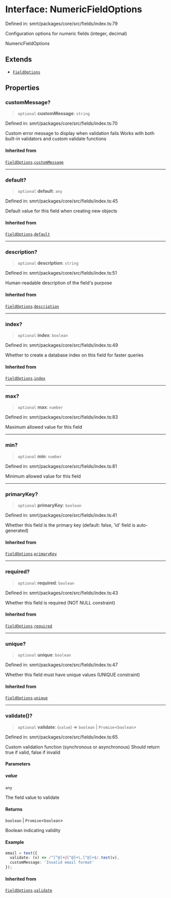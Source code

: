 # Interface: NumericFieldOptions

Defined in: smrt/packages/core/src/fields/index.ts:79

Configuration options for numeric fields (integer, decimal)

 NumericFieldOptions

## Extends

- [`FieldOptions`](FieldOptions.md)

## Properties

### customMessage?

> `optional` **customMessage**: `string`

Defined in: smrt/packages/core/src/fields/index.ts:70

Custom error message to display when validation fails
Works with both built-in validators and custom validate functions

#### Inherited from

[`FieldOptions`](FieldOptions.md).[`customMessage`](FieldOptions.md#custommessage)

***

### default?

> `optional` **default**: `any`

Defined in: smrt/packages/core/src/fields/index.ts:45

Default value for this field when creating new objects

#### Inherited from

[`FieldOptions`](FieldOptions.md).[`default`](FieldOptions.md#default)

***

### description?

> `optional` **description**: `string`

Defined in: smrt/packages/core/src/fields/index.ts:51

Human-readable description of the field's purpose

#### Inherited from

[`FieldOptions`](FieldOptions.md).[`description`](FieldOptions.md#description)

***

### index?

> `optional` **index**: `boolean`

Defined in: smrt/packages/core/src/fields/index.ts:49

Whether to create a database index on this field for faster queries

#### Inherited from

[`FieldOptions`](FieldOptions.md).[`index`](FieldOptions.md#index)

***

### max?

> `optional` **max**: `number`

Defined in: smrt/packages/core/src/fields/index.ts:83

Maximum allowed value for this field

***

### min?

> `optional` **min**: `number`

Defined in: smrt/packages/core/src/fields/index.ts:81

Minimum allowed value for this field

***

### primaryKey?

> `optional` **primaryKey**: `boolean`

Defined in: smrt/packages/core/src/fields/index.ts:41

Whether this field is the primary key (default: false, 'id' field is auto-generated)

#### Inherited from

[`FieldOptions`](FieldOptions.md).[`primaryKey`](FieldOptions.md#primarykey)

***

### required?

> `optional` **required**: `boolean`

Defined in: smrt/packages/core/src/fields/index.ts:43

Whether this field is required (NOT NULL constraint)

#### Inherited from

[`FieldOptions`](FieldOptions.md).[`required`](FieldOptions.md#required)

***

### unique?

> `optional` **unique**: `boolean`

Defined in: smrt/packages/core/src/fields/index.ts:47

Whether this field must have unique values (UNIQUE constraint)

#### Inherited from

[`FieldOptions`](FieldOptions.md).[`unique`](FieldOptions.md#unique)

***

### validate()?

> `optional` **validate**: (`value`) => `boolean` \| `Promise`\<`boolean`\>

Defined in: smrt/packages/core/src/fields/index.ts:65

Custom validation function (synchronous or asynchronous)
Should return true if valid, false if invalid

#### Parameters

##### value

`any`

The field value to validate

#### Returns

`boolean` \| `Promise`\<`boolean`\>

Boolean indicating validity

#### Example

```typescript
email = text({
  validate: (v) => /^[^@]+@[^@]+\.[^@]+$/.test(v),
  customMessage: 'Invalid email format'
});
```

#### Inherited from

[`FieldOptions`](FieldOptions.md).[`validate`](FieldOptions.md#validate)
